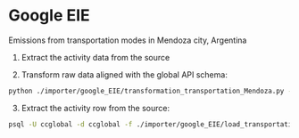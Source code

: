 # Google EIE
Emissions from transportation modes in Mendoza city, Argentina

1. Extract the activity data from the source

2. Transform raw data aligned with the global API schema:
```bash
python ./importer/google_EIE/transformation_transportation_Mendoza.py --filepath [path where the raw data is stored]
```

3. Extract the activity row from the source:
```bash
psql -U ccglobal -d ccglobal -f ./importer/google_EIE/load_transportation_Mendoza.sql
```
